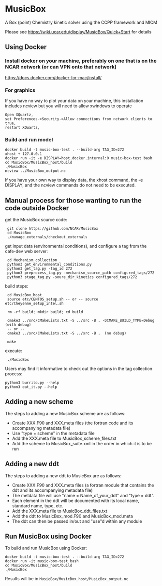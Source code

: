 # MusicBox
A Box (point) Chemistry kinetic solver using the CCPP framework and MICM

Please see https://wiki.ucar.edu/display/MusicBox/Quick+Start for details

## Using Docker 
### Install docker on your machine, preferably on one that is on the NCAR network (or can VPN onto that network)
https://docs.docker.com/docker-for-mac/install/
### For graphics
If you have no way to plot your data on your machine, this installation includes ncview but you will need to allow xwindows to operate
```On a Mac
Open XQuartz, 
set Preferences->Security->Allow connections from network clients to true, 
restart XQuartz, 
```
### Build and run model
```
docker build -t music-box-test . --build-arg TAG_ID=272
xhost + 127.0.0.1
docker run -it -e DISPLAY=host.docker.internal:0 music-box-test bash
cd MusicBox/MusicBox_host/build
./MusicBox
ncview ../MusicBox_output.nc
```
If you have your own way to display data, the xhost command, the -e DISPLAY, and the ncview commands do not need to be executed.



## Manual process for those wanting to run the code outside Docker

get the MusicBox source code:
```
 git clone https://github.com/NCAR/MusicBox
 cd MusicBox
 ./manage_externals/checkout_externals
```
get input data (environmental conditions), and configure a tag from the cafe-dev web server:

```
 cd Mechanism_collection
 python3 get_environmental_conditions.py
 python3 get_tag.py -tag_id 272
 python3 preprocess_tag.py -mechanism_source_path configured_tags/272
 python3 stage_tag.py -soure_dir_kinetics configured_tags/272
```
build steps:
```
 cd MusicBox_host
 source etc/CENTOS_setup.sh -- or -- source etc/Cheyenne_setup_intel.sh

 rm -rf build; mkdir build; cd build

 cmake3 ../src/CMakeLists.txt -S ../src -B . -DCMAKE_BUILD_TYPE=Debug (with debug)
 -- or --
 cmake3 ../src/CMakeLists.txt -S ../src -B .  (no debug)

 make
```
execute:
```
 ./MusicBox
```

Users may find it informative to check out the options in the tag collection process:
```
python3 burrito.py --help
python3 eat_it.py --help
```

## Adding a new scheme

The steps to adding a new MusicBox scheme are as follows:
* Create XXX.F90 and XXX.meta files (the fortran code and its accompanying metadata file)
* Use "type = scheme" in the metadata file
* Add the XXX.meta file to MusicBox_scheme_files.txt
* Add the scheme to MusicBox_suite.xml in the order in which it is to be run

## Adding a new ddt
The steps to adding a new ddt to MusicBox are as follows:
* Create XXX.F90 and XXX.meta files (a fortran module that contains the ddt and its accompanying metadata file)
* The metdata file will use "name = Name_of_your_ddt" and "type = ddt". 
* Each element in the ddt will be documented with its local name, standard name, type, etc.
* Add the XXX.meta file to MusicBox_ddt_files.txt
* Add the ddt to MusicBox_mod.F90 and MusicBox_mod.meta
* The ddt can then be passed in/out and "use"d within any module 

## Run MusicBox using Docker

To build and run MusicBox using Docker:
```
docker build -t music-box-test . --build-arg TAG_ID=272
docker run -it music-box-test bash
cd MusicBox/MusicBox_host/build
./MusicBox
```
Results will be in `MusicBox/MusicBox_host/MusicBox_output.nc`
